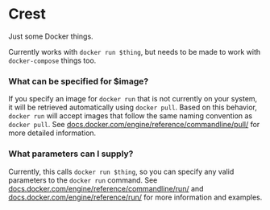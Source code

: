 # Crest

Just some Docker things.

Currently works with `docker run $thing`, but needs to be made to work with `docker-compose` things too. 

### What can be specified for $image?

If you specify an image for `docker run` that is not currently on your system, it will be retrieved automatically using `docker pull`. Based on this behavior, `docker run` will accept images that follow the same naming convention as `docker pull`. See [docs.docker.com/engine/reference/commandline/pull/](https://docs.docker.com/engine/reference/commandline/pull/) for more detailed information.

### What parameters can I supply?

Currently, this calls `docker run $thing`, so you can specify any valid parameters to the `docker run` command. See [docs.docker.com/engine/reference/commandline/run/](https://docs.docker.com/engine/reference/commandline/run/) and [docs.docker.com/engine/reference/run/](https://docs.docker.com/engine/reference/run/) for more information and examples.
